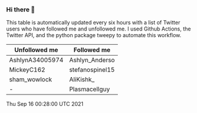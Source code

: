 ### Hi there 👋

This table is automatically updated every six hours with a list of Twitter users who have followed me and unfollowed me. I used Github Actions, the Twitter API, and the python package tweepy to automate this workflow.

| Unfollowed me |  Followed me |
| --- | --- |
|AshlynA34005974|Ashlyn_Anderso|
|MickeyC162|stefanospinel15|
|sham_wowlock|AliKishk_|
|-|Plasmacellguy|
Thu Sep 16 00:28:00 UTC 2021
